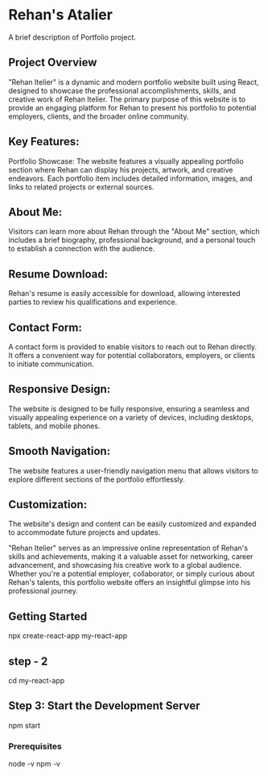 # Rehan's Atalier

A brief description of Portfolio project.


## Project Overview
"Rehan Itelier" is a dynamic and modern portfolio website built using React, designed to showcase the professional accomplishments, skills, and creative work of Rehan Itelier. The primary purpose of this website is to provide an engaging platform for Rehan to present his portfolio to potential employers, clients, and the broader online community.

## Key Features:
Portfolio Showcase: The website features a visually appealing portfolio section where Rehan can display his projects, artwork, and creative endeavors. Each portfolio item includes detailed information, images, and links to related projects or external sources.

## About Me:

 Visitors can learn more about Rehan through the "About Me" section, which includes a brief biography, professional background, and a personal touch to establish a connection with the audience.

## Resume Download:

 Rehan's resume is easily accessible for download, allowing interested parties to review his qualifications and experience.

## Contact Form: 

A contact form is provided to enable visitors to reach out to Rehan directly. It offers a convenient way for potential collaborators, employers, or clients to initiate communication.

## Responsive Design: 

The website is designed to be fully responsive, ensuring a seamless and visually appealing experience on a variety of devices, including desktops, tablets, and mobile phones.

## Smooth Navigation: 

The website features a user-friendly navigation menu that allows visitors to explore different sections of the portfolio effortlessly.

## Customization: 

The website's design and content can be easily customized and expanded to accommodate future projects and updates.

"Rehan Itelier" serves as an impressive online representation of Rehan's skills and achievements, making it a valuable asset for networking, career advancement, and showcasing his creative work to a global audience. Whether you're a potential employer, collaborator, or simply curious about Rehan's talents, this portfolio website offers an insightful glimpse into his professional journey.


## Getting Started

npx create-react-app my-react-app

## step - 2

cd my-react-app

## Step 3: Start the Development Server

npm start

### Prerequisites

node -v
npm -v






